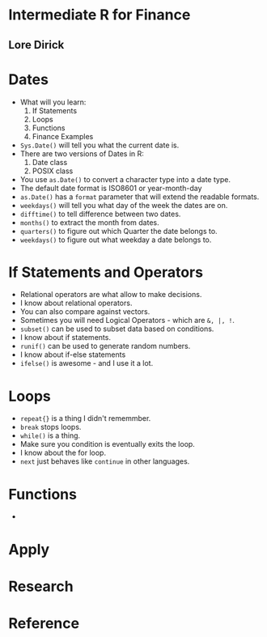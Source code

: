 # Intermediate R for Finance
## Lore Dirick

# Dates
- What will you learn:
	1. If Statements
	2. Loops
	3. Functions
	4. Finance Examples
- `Sys.Date()` will tell you what the current date is.
- There are two versions of Dates in R:
	1. Date class
	2. POSIX class
- You use `as.Date()` to convert a character type into a date type.
- The default date format is ISO8601 or year-month-day
- `as.Date()` has a `format` parameter that will extend the readable formats.
- `weekdays()` will tell you what day of the week the dates are on.
- `difftime()` to tell difference between two dates.
- `months()` to extract the month from dates.
- `quarters()` to figure out which Quarter the date belongs to.
- `weekdays()` to figure out what weekday a date belongs to.

# If Statements and Operators
- Relational operators are what allow to make decisions.
- I know about relational operators.
- You can also compare against vectors.
- Sometimes you will need Logical Operators - which are `&, |, !`.
- `subset()` can be used to subset data based on conditions.
- I know about if statements.
- `runif()` can be used to generate random numbers.
- I know about if-else statements
- `ifelse()` is awesome - and I use it a lot.

# Loops
- `repeat{}` is a thing I didn't rememmber.
- `break` stops loops.
- `while()` is a thing.
- Make sure you condition is eventually exits the loop.
- I know about the for loop.
- `next` just behaves like `continue` in other languages.

# Functions
-
# Apply

# Research
# Reference